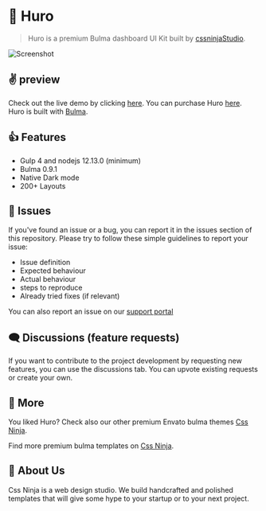 # 👋 Huro
> Huro is a premium Bulma dashboard UI Kit built by [cssninjaStudio](https://cssninja.io).

![Screenshot](https://media.cssninja.io/products/huro/product.png "Huro")

## ✌️ preview

Check out the live demo by clicking [here](https://huro.cssninja.io). 
You can purchase Huro [here](https://cssninja.io/envato/huro). 
Huro is built with [Bulma](https://bulma.io).

## 👍 Features

* Gulp 4 and nodejs 12.13.0 (minimum)
* Bulma 0.9.1
* Native Dark mode
* 200+ Layouts

## 🍔 Issues

If you've found an issue or a bug, you can report it in the issues section of this repository. Please try to follow these simple guidelines to report your issue:

* Issue definition
* Expected behaviour
* Actual behaviour
* steps to reproduce
* Already tried fixes (if relevant)

You can also report an issue on our [support portal](https://support.csssninja.io)

## 🗨️ Discussions (feature requests)

If you want to contribute to the project development by requesting new features, you can use the discussions tab. You can upvote existing requests or create your own.

## 🎉 More

You liked Huro? Check also our other premium Envato bulma themes [Css Ninja](https://themeforest.net/user/cssninjastudio/portfolio).

Find more premium bulma templates on [Css Ninja](https://cssninja.io/category/all).

## 🚀 About Us

Css Ninja is a web design studio. We build handcrafted and polished templates that will give some hype to your startup or to your next project.
